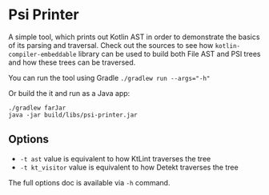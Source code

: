 # Psi Printer

A simple tool, which prints out Kotlin AST in order to demonstrate the basics of its parsing and traversal. Check out the sources to see how `kotlin-compiler-embeddable` library can be used to build both File AST and PSI trees and how these trees can be traversed.

You can run the tool using Gradle
`./gradlew run --args="-h"`

Or build the it and run as a Java app:
```
./gradlew farJar
java -jar build/libs/psi-printer.jar
```

## Options

- `-t ast` value is equivalent to how KtLint traverses the tree
- `-t kt_visitor` value is equivalent to how Detekt traverses the tree

The full options doc is available via `-h` command.